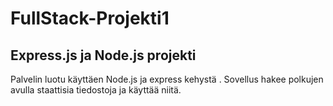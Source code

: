 # FullStack-Projekti1

## Express.js ja Node.js projekti

Palvelin luotu käyttäen Node.js ja express kehystä . Sovellus hakee polkujen avulla staattisia tiedostoja ja käyttää niitä.
